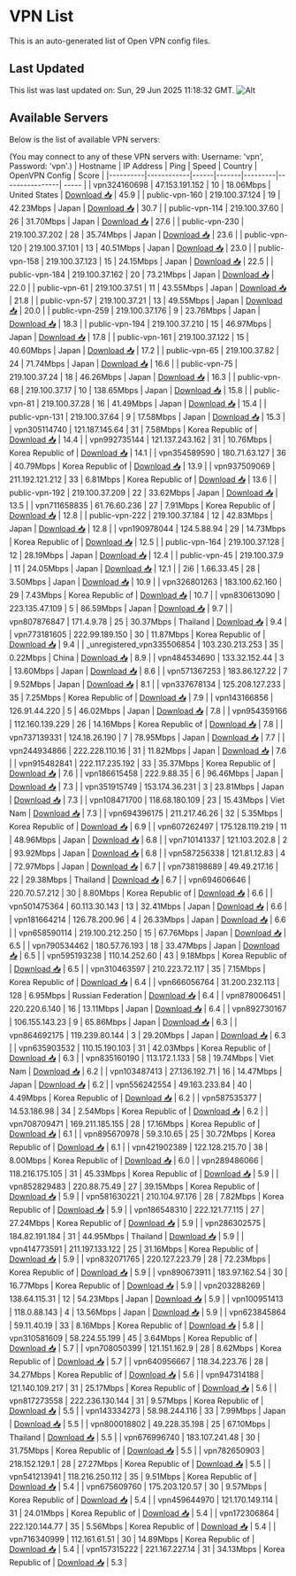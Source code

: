 # VPN List

This is an auto-generated list of Open VPN config files.

## Last Updated

This list was last updated on: Sun, 29 Jun 2025 11:18:32 GMT.
![Alt](https://repobeats.axiom.co/api/embed/186b98318ef1479477931607c1ad7d823f12451f.svg "Repobeats analytics image")

## Available Servers

Below is the list of available VPN servers:

(You may connect to any of these VPN servers with: Username: 'vpn', Password: 'vpn'.)
| Hostname | IP Address | Ping | Speed | Country | OpenVPN Config | Score |
|----------|------------|------|-------|---------|----------------| ----- |
| vpn324160698 | 47.153.191.152 | 10 | 18.06Mbps | United States | [Download 📥](./configs/server_0_US.ovpn) | 45.9 |
| public-vpn-160 | 219.100.37.124 | 19 | 42.23Mbps | Japan | [Download 📥](./configs/server_1_JP.ovpn) | 30.7 |
| public-vpn-114 | 219.100.37.60 | 26 | 31.70Mbps | Japan | [Download 📥](./configs/server_2_JP.ovpn) | 27.6 |
| public-vpn-230 | 219.100.37.202 | 28 | 35.74Mbps | Japan | [Download 📥](./configs/server_3_JP.ovpn) | 23.6 |
| public-vpn-120 | 219.100.37.101 | 13 | 40.51Mbps | Japan | [Download 📥](./configs/server_4_JP.ovpn) | 23.0 |
| public-vpn-158 | 219.100.37.123 | 15 | 24.15Mbps | Japan | [Download 📥](./configs/server_5_JP.ovpn) | 22.5 |
| public-vpn-184 | 219.100.37.162 | 20 | 73.21Mbps | Japan | [Download 📥](./configs/server_6_JP.ovpn) | 22.0 |
| public-vpn-61 | 219.100.37.51 | 11 | 43.55Mbps | Japan | [Download 📥](./configs/server_7_JP.ovpn) | 21.8 |
| public-vpn-57 | 219.100.37.21 | 13 | 49.55Mbps | Japan | [Download 📥](./configs/server_8_JP.ovpn) | 20.0 |
| public-vpn-259 | 219.100.37.176 | 9 | 23.76Mbps | Japan | [Download 📥](./configs/server_9_JP.ovpn) | 18.3 |
| public-vpn-194 | 219.100.37.210 | 15 | 46.97Mbps | Japan | [Download 📥](./configs/server_10_JP.ovpn) | 17.8 |
| public-vpn-161 | 219.100.37.122 | 15 | 40.60Mbps | Japan | [Download 📥](./configs/server_11_JP.ovpn) | 17.2 |
| public-vpn-65 | 219.100.37.82 | 24 | 71.74Mbps | Japan | [Download 📥](./configs/server_12_JP.ovpn) | 16.6 |
| public-vpn-75 | 219.100.37.24 | 18 | 46.26Mbps | Japan | [Download 📥](./configs/server_13_JP.ovpn) | 16.3 |
| public-vpn-68 | 219.100.37.17 | 10 | 138.65Mbps | Japan | [Download 📥](./configs/server_14_JP.ovpn) | 15.8 |
| public-vpn-81 | 219.100.37.28 | 16 | 41.49Mbps | Japan | [Download 📥](./configs/server_15_JP.ovpn) | 15.4 |
| public-vpn-131 | 219.100.37.64 | 9 | 17.58Mbps | Japan | [Download 📥](./configs/server_16_JP.ovpn) | 15.3 |
| vpn305114740 | 121.187.145.64 | 31 | 7.58Mbps | Korea Republic of | [Download 📥](./configs/server_17_KR.ovpn) | 14.4 |
| vpn992735144 | 121.137.243.162 | 31 | 10.76Mbps | Korea Republic of | [Download 📥](./configs/server_18_KR.ovpn) | 14.1 |
| vpn354589590 | 180.71.63.127 | 36 | 40.79Mbps | Korea Republic of | [Download 📥](./configs/server_19_KR.ovpn) | 13.9 |
| vpn937509069 | 211.192.121.212 | 33 | 6.81Mbps | Korea Republic of | [Download 📥](./configs/server_20_KR.ovpn) | 13.6 |
| public-vpn-192 | 219.100.37.209 | 22 | 33.62Mbps | Japan | [Download 📥](./configs/server_21_JP.ovpn) | 13.5 |
| vpn711658835 | 61.76.60.236 | 27 | 7.91Mbps | Korea Republic of | [Download 📥](./configs/server_22_KR.ovpn) | 12.8 |
| public-vpn-222 | 219.100.37.184 | 12 | 42.83Mbps | Japan | [Download 📥](./configs/server_23_JP.ovpn) | 12.8 |
| vpn190978044 | 124.5.88.94 | 29 | 14.73Mbps | Korea Republic of | [Download 📥](./configs/server_24_KR.ovpn) | 12.5 |
| public-vpn-164 | 219.100.37.128 | 12 | 28.19Mbps | Japan | [Download 📥](./configs/server_25_JP.ovpn) | 12.4 |
| public-vpn-45 | 219.100.37.9 | 11 | 24.05Mbps | Japan | [Download 📥](./configs/server_26_JP.ovpn) | 12.1 |
| 2i6 | 1.66.33.45 | 28 | 3.50Mbps | Japan | [Download 📥](./configs/server_27_JP.ovpn) | 10.9 |
| vpn326801263 | 183.100.62.160 | 29 | 7.43Mbps | Korea Republic of | [Download 📥](./configs/server_28_KR.ovpn) | 10.7 |
| vpn830613090 | 223.135.47.109 | 5 | 86.59Mbps | Japan | [Download 📥](./configs/server_29_JP.ovpn) | 9.7 |
| vpn807876847 | 171.4.9.78 | 25 | 30.37Mbps | Thailand | [Download 📥](./configs/server_30_TH.ovpn) | 9.4 |
| vpn773181605 | 222.99.189.150 | 30 | 11.87Mbps | Korea Republic of | [Download 📥](./configs/server_31_KR.ovpn) | 9.4 |
| _unregistered_vpn335506854 | 103.230.213.253 | 35 | 0.22Mbps | China | [Download 📥](./configs/server_32_CN.ovpn) | 8.9 |
| vpn484534690 | 133.32.152.44 | 3 | 13.60Mbps | Japan | [Download 📥](./configs/server_33_JP.ovpn) | 8.6 |
| vpn571367253 | 183.86.127.22 | 7 | 9.52Mbps | Japan | [Download 📥](./configs/server_34_JP.ovpn) | 8.1 |
| vpn337678134 | 125.208.127.233 | 35 | 7.25Mbps | Korea Republic of | [Download 📥](./configs/server_35_KR.ovpn) | 7.9 |
| vpn143166856 | 126.91.44.220 | 5 | 46.02Mbps | Japan | [Download 📥](./configs/server_36_JP.ovpn) | 7.8 |
| vpn954359166 | 112.160.139.229 | 26 | 14.16Mbps | Korea Republic of | [Download 📥](./configs/server_37_KR.ovpn) | 7.8 |
| vpn737139331 | 124.18.26.190 | 7 | 78.95Mbps | Japan | [Download 📥](./configs/server_38_JP.ovpn) | 7.7 |
| vpn244934866 | 222.228.110.16 | 31 | 11.82Mbps | Japan | [Download 📥](./configs/server_39_JP.ovpn) | 7.6 |
| vpn915482841 | 222.117.235.192 | 33 | 35.37Mbps | Korea Republic of | [Download 📥](./configs/server_40_KR.ovpn) | 7.6 |
| vpn186615458 | 222.9.88.35 | 6 | 96.46Mbps | Japan | [Download 📥](./configs/server_41_JP.ovpn) | 7.3 |
| vpn351915749 | 153.174.36.231 | 3 | 23.81Mbps | Japan | [Download 📥](./configs/server_42_JP.ovpn) | 7.3 |
| vpn108471700 | 118.68.180.109 | 23 | 15.43Mbps | Viet Nam | [Download 📥](./configs/server_43_VN.ovpn) | 7.3 |
| vpn694396175 | 211.217.46.26 | 32 | 5.35Mbps | Korea Republic of | [Download 📥](./configs/server_44_KR.ovpn) | 6.9 |
| vpn607262497 | 175.128.119.219 | 11 | 48.96Mbps | Japan | [Download 📥](./configs/server_45_JP.ovpn) | 6.8 |
| vpn710141337 | 121.103.202.8 | 2 | 93.92Mbps | Japan | [Download 📥](./configs/server_46_JP.ovpn) | 6.8 |
| vpn587256338 | 121.81.12.83 | 4 | 72.97Mbps | Japan | [Download 📥](./configs/server_47_JP.ovpn) | 6.7 |
| vpn738198689 | 49.49.217.16 | 22 | 29.38Mbps | Thailand | [Download 📥](./configs/server_48_TH.ovpn) | 6.7 |
| vpn694606646 | 220.70.57.212 | 30 | 8.80Mbps | Korea Republic of | [Download 📥](./configs/server_49_KR.ovpn) | 6.6 |
| vpn501475364 | 60.113.30.143 | 13 | 32.41Mbps | Japan | [Download 📥](./configs/server_50_JP.ovpn) | 6.6 |
| vpn181664214 | 126.78.200.96 | 4 | 26.33Mbps | Japan | [Download 📥](./configs/server_51_JP.ovpn) | 6.6 |
| vpn658590114 | 219.100.212.250 | 15 | 67.76Mbps | Japan | [Download 📥](./configs/server_52_JP.ovpn) | 6.5 |
| vpn790534462 | 180.57.76.193 | 18 | 33.47Mbps | Japan | [Download 📥](./configs/server_53_JP.ovpn) | 6.5 |
| vpn595193238 | 110.14.252.60 | 43 | 9.18Mbps | Korea Republic of | [Download 📥](./configs/server_54_KR.ovpn) | 6.5 |
| vpn310463597 | 210.223.72.117 | 35 | 7.15Mbps | Korea Republic of | [Download 📥](./configs/server_55_KR.ovpn) | 6.4 |
| vpn666056764 | 31.200.232.113 | 128 | 6.95Mbps | Russian Federation | [Download 📥](./configs/server_56_RU.ovpn) | 6.4 |
| vpn878006451 | 220.220.6.140 | 16 | 13.11Mbps | Japan | [Download 📥](./configs/server_57_JP.ovpn) | 6.4 |
| vpn892730167 | 106.155.143.23 | 9 | 65.86Mbps | Japan | [Download 📥](./configs/server_58_JP.ovpn) | 6.3 |
| vpn864692175 | 119.239.80.144 | 3 | 29.20Mbps | Japan | [Download 📥](./configs/server_59_JP.ovpn) | 6.3 |
| vpn635903532 | 110.15.190.103 | 31 | 42.03Mbps | Korea Republic of | [Download 📥](./configs/server_60_KR.ovpn) | 6.3 |
| vpn835160190 | 113.172.1.133 | 58 | 19.74Mbps | Viet Nam | [Download 📥](./configs/server_61_VN.ovpn) | 6.2 |
| vpn103487413 | 27.136.192.71 | 16 | 14.47Mbps | Japan | [Download 📥](./configs/server_62_JP.ovpn) | 6.2 |
| vpn556242554 | 49.163.233.84 | 40 | 4.49Mbps | Korea Republic of | [Download 📥](./configs/server_63_KR.ovpn) | 6.2 |
| vpn587535377 | 14.53.186.98 | 34 | 2.54Mbps | Korea Republic of | [Download 📥](./configs/server_64_KR.ovpn) | 6.2 |
| vpn708709471 | 169.211.185.155 | 28 | 17.16Mbps | Korea Republic of | [Download 📥](./configs/server_65_KR.ovpn) | 6.1 |
| vpn895670978 | 59.3.10.65 | 25 | 30.72Mbps | Korea Republic of | [Download 📥](./configs/server_66_KR.ovpn) | 6.1 |
| vpn421902389 | 122.128.215.70 | 38 | 8.00Mbps | Korea Republic of | [Download 📥](./configs/server_67_KR.ovpn) | 6.0 |
| vpn289486066 | 118.216.175.105 | 31 | 45.33Mbps | Korea Republic of | [Download 📥](./configs/server_68_KR.ovpn) | 5.9 |
| vpn852829483 | 220.88.75.49 | 27 | 39.15Mbps | Korea Republic of | [Download 📥](./configs/server_69_KR.ovpn) | 5.9 |
| vpn581630221 | 210.104.97.176 | 28 | 7.82Mbps | Korea Republic of | [Download 📥](./configs/server_70_KR.ovpn) | 5.9 |
| vpn186548310 | 222.121.77.115 | 27 | 27.24Mbps | Korea Republic of | [Download 📥](./configs/server_71_KR.ovpn) | 5.9 |
| vpn286302575 | 184.82.191.184 | 31 | 44.95Mbps | Thailand | [Download 📥](./configs/server_72_TH.ovpn) | 5.9 |
| vpn414773591 | 211.197.133.122 | 25 | 31.16Mbps | Korea Republic of | [Download 📥](./configs/server_73_KR.ovpn) | 5.9 |
| vpn832071765 | 220.127.223.79 | 28 | 72.23Mbps | Korea Republic of | [Download 📥](./configs/server_74_KR.ovpn) | 5.9 |
| vpn890673911 | 183.97.162.54 | 30 | 16.77Mbps | Korea Republic of | [Download 📥](./configs/server_75_KR.ovpn) | 5.9 |
| vpn203288269 | 138.64.115.31 | 12 | 54.23Mbps | Japan | [Download 📥](./configs/server_76_JP.ovpn) | 5.9 |
| vpn100951413 | 118.0.88.143 | 4 | 13.56Mbps | Japan | [Download 📥](./configs/server_77_JP.ovpn) | 5.9 |
| vpn623845864 | 59.11.40.19 | 33 | 8.16Mbps | Korea Republic of | [Download 📥](./configs/server_78_KR.ovpn) | 5.8 |
| vpn310581609 | 58.224.55.199 | 45 | 3.64Mbps | Korea Republic of | [Download 📥](./configs/server_79_KR.ovpn) | 5.7 |
| vpn708050399 | 121.151.162.9 | 28 | 8.62Mbps | Korea Republic of | [Download 📥](./configs/server_80_KR.ovpn) | 5.7 |
| vpn640956667 | 118.34.223.76 | 28 | 34.27Mbps | Korea Republic of | [Download 📥](./configs/server_81_KR.ovpn) | 5.6 |
| vpn947314188 | 121.140.109.217 | 31 | 25.17Mbps | Korea Republic of | [Download 📥](./configs/server_82_KR.ovpn) | 5.6 |
| vpn817273558 | 222.236.130.144 | 31 | 9.57Mbps | Korea Republic of | [Download 📥](./configs/server_83_KR.ovpn) | 5.5 |
| vpn143334273 | 58.98.244.116 | 33 | 7.99Mbps | Japan | [Download 📥](./configs/server_84_JP.ovpn) | 5.5 |
| vpn800018802 | 49.228.35.198 | 25 | 67.10Mbps | Thailand | [Download 📥](./configs/server_85_TH.ovpn) | 5.5 |
| vpn676996740 | 183.107.241.48 | 30 | 31.75Mbps | Korea Republic of | [Download 📥](./configs/server_86_KR.ovpn) | 5.5 |
| vpn782650903 | 218.152.129.1 | 28 | 27.27Mbps | Korea Republic of | [Download 📥](./configs/server_87_KR.ovpn) | 5.5 |
| vpn541213941 | 118.216.250.112 | 35 | 9.51Mbps | Korea Republic of | [Download 📥](./configs/server_88_KR.ovpn) | 5.4 |
| vpn675609760 | 175.203.120.57 | 30 | 9.57Mbps | Korea Republic of | [Download 📥](./configs/server_89_KR.ovpn) | 5.4 |
| vpn459644970 | 121.170.149.114 | 31 | 24.01Mbps | Korea Republic of | [Download 📥](./configs/server_90_KR.ovpn) | 5.4 |
| vpn172306864 | 222.120.144.77 | 35 | 5.56Mbps | Korea Republic of | [Download 📥](./configs/server_91_KR.ovpn) | 5.4 |
| vpn716340999 | 112.161.61.51 | 30 | 14.89Mbps | Korea Republic of | [Download 📥](./configs/server_92_KR.ovpn) | 5.4 |
| vpn157315222 | 221.167.227.14 | 31 | 34.13Mbps | Korea Republic of | [Download 📥](./configs/server_93_KR.ovpn) | 5.3 |
